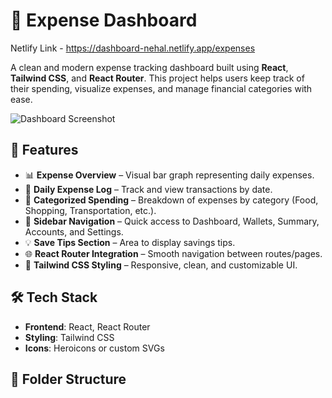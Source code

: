 # 💸 Expense Dashboard

Netlify Link - https://dashboard-nehal.netlify.app/expenses

A clean and modern expense tracking dashboard built using **React**, **Tailwind CSS**, and **React Router**. This project helps users keep track of their spending, visualize expenses, and manage financial categories with ease.

![Dashboard Screenshot](./aa3e4e65-b6cf-4f84-9efe-80e65f66394d.png)

## 🚀 Features

- 📊 **Expense Overview** – Visual bar graph representing daily expenses.
- 📅 **Daily Expense Log** – Track and view transactions by date.
- 💼 **Categorized Spending** – Breakdown of expenses by category (Food, Shopping, Transportation, etc.).
- 📁 **Sidebar Navigation** – Quick access to Dashboard, Wallets, Summary, Accounts, and Settings.
- 💡 **Save Tips Section** – Area to display savings tips.
- 🌐 **React Router Integration** – Smooth navigation between routes/pages.
- 💅 **Tailwind CSS Styling** – Responsive, clean, and customizable UI.

## 🛠️ Tech Stack

- **Frontend**: React, React Router
- **Styling**: Tailwind CSS
- **Icons**: Heroicons or custom SVGs

## 📁 Folder Structure

